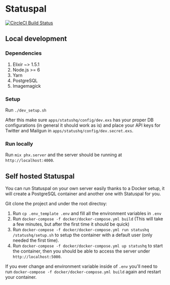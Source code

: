# Statuspal

[![CircleCI Build Status](https://circleci.com/gh/messutied/statuspal.svg?style=svg)](https://circleci.com/gh/messutied/statuspal)

## Local development

### Dependencies

1. Elixir ~> 1.5.1
2. Node.js >= 6
3. Yarn
4. PostgreSQL
5. Imagemagick

### Setup

Run `./dev_setup.sh`

After this make sure `apps/statushq/config/dev.exs` has your proper DB configurations
(in general it should work as is) and place your API keys for Twitter and Mailgun in
`apps/statushq/config/dev.secret.exs`.

### Run locally

Run `mix phx.server` and the server should be running at `http://localhost:4000`.

## Self hosted Statuspal

You can run Statuspal on your own server easily thanks to a Docker setup, it will create a PostgreSQL container and another one with Statuspal for you.

Git clone the project and under the root directoy:

1. Run `cp .env_template .env` and fill all the environment variables in `.env`
2. Run `docker-compose -f docker/docker-compose.yml build` (This will take a few
  minutes, but after the first time it should be quick)
3. Run `docker-compose -f docker/docker-compose.yml run statushq /statushq/setup.sh`
to setup the container with a default user (only needed the first time).
4. Run `docker-compose -f docker/docker-compose.yml up statushq` to start the
container, then you should be able to access the server under `http://localhost:5000`.

If you ever change and environment variable inside of `.env` you'll need to run
`docker-compose -f docker/docker-compose.yml build` again and restart your container.
